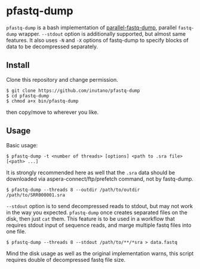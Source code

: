 # pfastq-dump

`pfastq-dump` is a bash implementation of [parallel-fastq-dump](https://github.com/rvalieris/parallel-fastq-dump), parallel `fastq-dump` wrapper. `--stdout` option is additionally supported, but almost same features. It also uses `-N` and `-X` options of fastq-dump to specify blocks of data to be decompressed separately.

## Install

Clone this repository and change permission.

```
$ git clone https://github.com/inutano/pfastq-dump
$ cd pfastq-dump
$ chmod a+x bin/pfastq-dump
```

then copy/move to wherever you like.

## Usage

Basic usage:

```
$ pfastq-dump -t <number of threads> [options] <path to .sra file> [<path> ...]
```

It is strongly recommended here as well that the `.sra` data should be downloaded via aspera-connect/ftp/prefetch command, not by fastq-dump.

```
$ pfastq-dump --threads 8 --outdir /path/to/outdir /path/to/SRR000001.sra
```

`--stdout` option is to send decompressed reads to stdout, but may not work in the way you expected. `pfastq-dump` once creates separated files on the disk, then just `cat` them. This feature is to be used in a workflow that requires stdout input of sequence reads, and marge multiple fastq files into one file.

```
$ pfastq-dump --threads 8 --stdout /path/to/**/*sra > data.fastq
```

Mind the disk usage as well as the original implementation warns, this script requires double of decompressed fastq file size.
